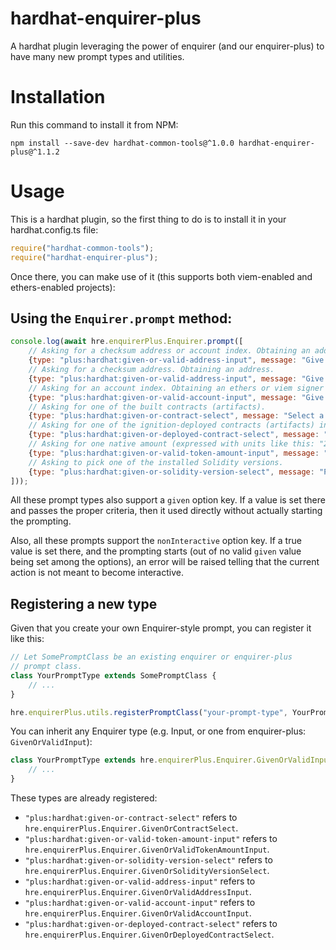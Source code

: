 # hardhat-enquirer-plus
A hardhat plugin leveraging the power of enquirer (and our enquirer-plus) to have many new prompt types and utilities.

# Installation
Run this command to install it from NPM:

```shell
npm install --save-dev hardhat-common-tools@^1.0.0 hardhat-enquirer-plus@^1.1.2
```

# Usage
This is a hardhat plugin, so the first thing to do is to install it in your hardhat.config.ts file:

```javascript
require("hardhat-common-tools");
require("hardhat-enquirer-plus");
```

Once there, you can make use of it (this supports both viem-enabled and ethers-enabled projects):

## Using the `Enquirer.prompt` method:

```javascript
console.log(await hre.enquirerPlus.Enquirer.prompt([
    // Asking for a checksum address or account index. Obtaining an address.
    {type: "plus:hardhat:given-or-valid-address-input", message: "Give an address", name: "address1", allowAccountIndex: true},
    // Asking for a checksum address. Obtaining an address.
    {type: "plus:hardhat:given-or-valid-address-input", message: "Give an address", name: "address2"},
    // Asking for an account index. Obtaining an ethers or viem signer object.
    {type: "plus:hardhat:given-or-valid-account-input", message: "Give an account", name: "account"},
    // Asking for one of the built contracts (artifacts).
    {type: "plus:hardhat:given-or-contract-select", message: "Select a contract", name: "contract"},
    // Asking for one of the ignition-deployed contracts (artifacts) in the current network.
    {type: "plus:hardhat:given-or-deployed-contract-select", message: "Select a deployed contract", name: "deployed-contract"},
    // Asking for one native amount (expressed with units like this: "2ether", "1.5 ether", "0.5gwei", ...).
    {type: "plus:hardhat:given-or-valid-token-amount-input", message: "Enter an amount", name: "amount"},
    // Asking to pick one of the installed Solidity versions.
    {type: "plus:hardhat:given-or-solidity-version-select", message: "Pick an in-project solidity version", name: "version"}
]));
```

All these prompt types also support a `given` option key. If a value is set there and passes the proper
criteria, then it used directly without actually starting the prompting.

Also, all these prompts support the `nonInteractive` option key. If a true value is set there, and the
prompting starts (out of no valid `given` value being set among the options), an error will be raised
telling that the current action is not meant to become interactive.

## Registering a new type

Given that you create your own Enquirer-style prompt, you can register it like this:

```javascript
// Let SomePromptClass be an existing enquirer or enquirer-plus
// prompt class.
class YourPromptType extends SomePromptClass {
    // ...
}

hre.enquirerPlus.utils.registerPromptClass("your-prompt-type", YourPromptType);
```

You can inherit any Enquirer type (e.g. Input, or one from enquirer-plus: `GivenOrValidInput`):

```javascript
class YourPromptType extends hre.enquirerPlus.Enquirer.GivenOrValidInput {
    // ...
}
```

These types are already registered:

- `"plus:hardhat:given-or-contract-select"` refers to `hre.enquirerPlus.Enquirer.GivenOrContractSelect`.
- `"plus:hardhat:given-or-valid-token-amount-input"` refers to `hre.enquirerPlus.Enquirer.GivenOrValidTokenAmountInput`.
- `"plus:hardhat:given-or-solidity-version-select"` refers to `hre.enquirerPlus.Enquirer.GivenOrSolidityVersionSelect`.
- `"plus:hardhat:given-or-valid-address-input"` refers to `hre.enquirerPlus.Enquirer.GivenOrValidAddressInput`.
- `"plus:hardhat:given-or-valid-account-input"` refers to `hre.enquirerPlus.Enquirer.GivenOrValidAccountInput`.
- `"plus:hardhat:given-or-deployed-contract-select"` refers to `hre.enquirerPlus.Enquirer.GivenOrDeployedContractSelect`.
